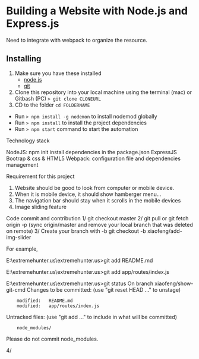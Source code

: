 # Building a Website with Node.js and Express.js
Need to integrate with webpack to organize the resource.

## Installing
1. Make sure you have these installed
	- [node.js](http://nodejs.org/)
	- [git](http://git-scm.com/)
2. Clone this repository into your local machine using the terminal (mac) or Gitbash (PC) `> git clone CLONEURL`
3. CD to the folder `cd FOLDERNAME`
* Run `> npm install -g nodemon` to install nodemod globally
* Run `> npm install` to install the project dependencies
* Run `> npm start` command to start the automation


Technology stack

NodeJS: npm init
        install dependencies in the package.json
ExpressJS
Bootrap & css & HTML5
Webpack: configuration file and dependencies management


Requirement for this project

1. Website should be good to look from computer or mobile device.
2. When it is mobile device, it should show hamberger menu...
3. The navigation bar should stay when it scrolls in the mobile devices
4. Image sliding feature

Code commit and contribution
1/ git checkout master
2/ git pull or git fetch origin -p (sync origin/master and remove your local branch that was deleted on remote)
3/ Create your branch with -b
git checkout -b xiaofeng/add-img-slider

For example,

E:\extremehunter.us\extremehunter.us>git add README.md

E:\extremehunter.us\extremehunter.us>git add app/routes/index.js

E:\extremehunter.us\extremehunter.us>git status
On branch xiaofeng/show-git-cmd
Changes to be committed:
  (use "git reset HEAD <file>..." to unstage)

        modified:   README.md
        modified:   app/routes/index.js

Untracked files:
  (use "git add <file>..." to include in what will be committed)

        node_modules/

Please do not commit node_modules.

4/ 
